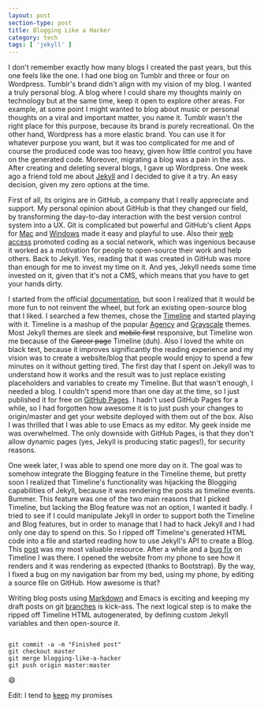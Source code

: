 ```yaml
---
layout: post
section-type: post
title: Blogging Like a Hacker
category: tech
tags: [ 'jekyll' ]
---
```

I don't remember exactly how many blogs I created the past years, but this one feels like the one.
I had one blog on Tumblr and three or four on Wordpress.
Tumblr's brand didn't align with my vision of my blog.
I wanted a truly personal blog.
A blog where I could share my thoughts mainly on technology but at the same time, keep it open to explore other areas.
For example, at some point I might wanted to blog about music or personal thoughts on a viral and important matter, you name it. Tumblr wasn't the right place for this purpose, because its brand is purely recreational. On the other hand, Wordpress has a more elastic brand. You can use it for whatever purpose you want, but it was too complicated for me and of course the produced code was too heavy, given how little control you have on the generated code. Moreover, migrating a blog was a pain in the ass. After creating and deleting several blogs, I gave up Wordpress. One week ago a friend told me about [Jekyll](https://www.jekyllrb.com) and I decided to give it a try.
An easy decision, given my zero options at the time.

First of all, its origins are in GitHub, a company that I really appreciate and support.
My personal opinion about GitHub is that they changed our field, by transforming the day-to-day interaction with the best version control system into a UX.
Git is complicated but powerful and GitHub's client Apps for [Mac](https://mac.github.com) and [Windows](https://windows.github.com) made it easy and playful to use.
Also their [web access](https://github.com) promoted coding as a social network, which was ingenious because it worked as a motivation for people to open-source their work and help others.
Back to Jekyll.
Yes, reading that it was created in GitHub was more than enough for me to invest my time on it.
And yes, Jekyll needs some time invested on it, given that it's not a CMS, which means that you have to get your hands dirty.

I started from the official [documentation](https://jekyllrb.com/docs/home),
but soon I realized that it would be more fun to not reinvent the wheel,
but fork an existing open-source blog that I liked.
I searched a few themes, chose the [Timeline](https://kirbyt.github.io/timeline-jekyll-theme) and started playing with it.
Timeline is a mashup of the popular [Agency](https://y7kim.github.io/agency-jekyll-theme/) and [Grayscale](https://jeromelachaud.github.io/grayscale-theme/) themes.
Most Jekyll themes are sleek and <strike>mobile first</strike> responsive,
but Timeline won me because of the <strike>Career page</strike> Timeline (duh).
Also I loved the white on black text, because it improves significantly the reading experience and my vision was to create a website/blog that people would enjoy to spend a few minutes on it without getting tired.
The first day that I spent on Jekyll was to understand how it works and the result was to just replace existing placeholders and variables to create my Timeline. But that wasn't enough, I needed a blog.
I couldn't spend more than one day at the time, so I just published it for free on [GitHub Pages](https://pages.github.com).
I hadn't used GitHub Pages for a while, so I had forgotten how awesome it is to just push your changes to origin/master and get your website deployed with them out of the box. Also I was thrilled that I was able to use Emacs as my editor. My geek inside me was overwhelmed. The only downside with GitHub Pages, is that they don't allow dynamic pages (yes, Jekyll is producing static pages!), for security reasons.

One week later, I was able to spend one more day on it. The goal was to somehow integrate the Blogging feature in the Timeline theme, but pretty soon I realized that Timeline's functionality was hijacking the Blogging capabilities of Jekyll, because it was rendering the posts as timeline events. Bummer. This feature was one of the two main reasons that I picked Timeline, but lacking the Blog feature was not an option, I wanted it badly. I tried to see if I could manipulate Jekyll in order to support both the Timeline and Blog features, but in order to manage that I had to hack Jekyll and I had only one day to spend on this. So I ripped off Timeline's generated HTML code into a file and started reading how to use Jekyll's API to create a Blog. This [post](https://erjjones.github.io/blog/How-I-built-my-blog-in-one-day) was my most valuable resource. After a while and a [bug fix](https://github.com/kirbyt/timeline-jekyll-theme/pull/2) on Timeline I was there.
I opened the website from my phone to see how it renders and it was rendering as expected (thanks to Bootstrap).
By the way, I fixed a bug on my navigation bar from my bed, using my phone, by editing a source file on GitHub.
How awesome is that?

Writing blog posts using [Markdown](https://daringfireball.net/projects/markdown) and Emacs is exciting and keeping my draft posts on git [branches](https://github.com/PanosSakkos/panossakkos.github.io/tree/blogging-like-a-hacker) is kick-ass.
The next logical step is to make the ripped off Timeline HTML autogenerated, by defining custom Jekyll variables and then open-source it.

<pre><code data-trim class="bash">
git commit -a -m "Finished post"
git checkout master
git merge blogging-like-a-hacker
git push origin master:master
</code></pre>

:smile:

Edit: I tend to [keep](https://panossakkos.github.io/tech/2015/07/05/personal-jekyll-theme.html) my promises
